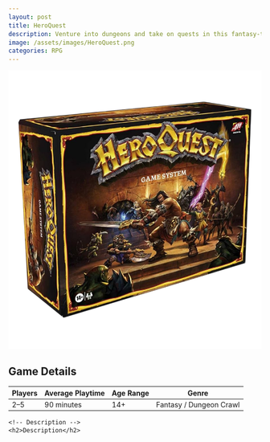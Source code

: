 ```yaml
---
layout: post
title: HeroQuest
description: Venture into dungeons and take on quests in this fantasy-themed rpg board game.
image: /assets/images/HeroQuest.png 
categories: RPG
---
```


<div class="row">
  <!-- Image with .post-img -->
  <div class="col-6 col-12-small">
    <img src="/assets/images/HeroQuest.png" alt="HeroQuest" class="post-img">
  </div>

  <!-- Table -->
  <div class="col-6 col-12-small">
    <h2>Game Details</h2>
    <table>
      <thead>
        <tr>
          <th>Players</th>
          <th>Average Playtime</th>
          <th>Age Range</th>
          <th>Genre</th>
        </tr>
      </thead>
      <tbody>
        <tr>
          <td>2–5</td>
          <td>90 minutes</td>
          <td>14+</td>
          <td>Fantasy / Dungeon Crawl</td>
        </tr>
      </tbody>
    </table>

    <!-- Description -->
    <h2>Description</h2>
  </div>
</div>
